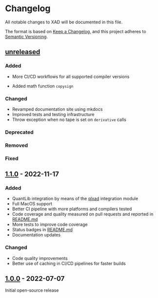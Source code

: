 # Changelog

All notable changes to XAD will be documented in this file.

The format is based on [Keep a Changelog](https://keepachangelog.com/en/1.0.0/),
and this project adheres to [Semantic Versioning](https://semver.org/spec/v2.0.0.html).

## [unreleased]

### Added

-   More CI/CD workflows for all supported compiler versions

-   Added math function `copysign` 

### Changed

-   Revamped documentation site using mkdocs
-   Improved tests and testing infrastructure 
-   Throw exception when no tape is set on `derivative` calls

### Deprecated

### Removed

### Fixed

## [1.1.0] - 2022-11-17

### Added

-   QuantLib integration by means of the [qlxad](https://github.com/auto-differentiation/qlxad) integration module
-   Full MacOS support
-   Better CI pipeline with more platforms and compilers tested
-   Code coverage and quality measured on pull requests and reported in [README.md](README.md)
-   More tests to improve code coverage
-   Status badges in [README.md](README.md)
-   Documentation updates

### Changed

-   Code quality improvements
-   Better use of caching in CI/CD pipelines for faster builds

## [1.0.0] - 2022-07-07

Initial open-source release

[unreleased]: https://github.com/auto-differentiation/XAD/compare/v1.1.0...HEAD

[1.1.0]: https://github.com/auto-differentiation/XAD/compare/v1.0.0...v1.1.0

[1.0.0]: https://github.com/auto-differentiation/XAD/releases/tag/v1.0.0
